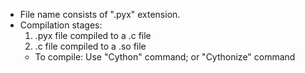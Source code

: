 
- File name consists of ".pyx" extension.
- Compilation stages:
	1. .pyx file compiled to a .c file
	2. .c file compiled to a .so file
	- To compile: Use "Cython" command; or "Cythonize" command